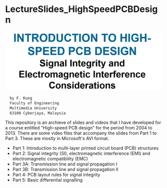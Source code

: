 # LectureSlides_HighSpeedPCBDesign
![Title](HSPCB_Title.jpg)

      by F. Kung
      Faculty of Engineering
      Multimedia University
      63100 Cyberjaya, Malaysia

This repository is an archieve of slides and videos that I have developed for a course entitled "High-speed PCB design" for the period from 2004 to 2013.
There are some video files that accompany the slides from Part 1 to Part 3.  These are mostly in Microsoft's AVI format. 
- Part 1: Introduction to multi-layer printed circuit board (PCB) structures
- Part 2: Signal integrity (SI), electromagnetic interference (EMI) and electromagnetic compatibility (EMC)
- Part 3A: Transmission line and signal propagation I
- Part 3B: Transmission line and signal propagation II
- Part 4: PCB layout rules for signal integrity
- Part 5: Basic differential signalling

